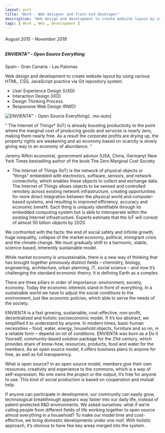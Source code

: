 ```yaml
---
layout: post
title: "Work - Web designer and front-end developer"
description: "Web design and development to create website layout by using various HTML, CSS, JavaScript practice via Git repository system"
tags: [ Work , Web , Development ]
---
```


###### August 2015 - November 2019

##### ENVIENTA™ - Open Source Everything

Spain - Gran Canaria - Las Palomas

Web design and development to create website layout by using various HTML, CSS, JavaScript practice via Git repository system.

- User Experience Design (UXD)
- Interaction Design (IXD)
- Design Thinking Process
- Responsive Web Design (RWD)

![ENVIENTA™ - Open Source Everything](https://internshipmatemolnarblog.files.wordpress.com/2016/02/img_6.jpg?w=640){: .mx-auto}

“ The Internet of Things* (IoT) is already boosting productivity to the point where the marginal cost of producing goods and services is nearly zero, making them nearly free. As a result the corporate profits are drying up, the property rights are weakening and an economy based on scarcity is slowly giving way to an economy of abundance.  “

Jeremy Rifkin
economist, government advisor
(USA, China, Germany)
New York Times bestselling author of the book
The Zero Marginal Cost Society

* The Internet of Things (IoT) is the network of physical objects or “things” embedded with electronics, software, sensors, and network connectivity, which enables these objects to collect and exchange data. The Internet of Things allows objects to be sensed and controlled remotely across existing network infrastructure, creating opportunities for more direct integration between the physical world and computer-based systems, and resulting in improved efficiency, accuracy and economic benefit. Each thing is uniquely identifiable through its embedded computing system but is able to interoperate within the existing Internet infrastructure. Experts estimate that the IoT will consist of almost 50 billion objects by 2020.

We confronted with the facts: the end of social safety and infinite growth, huge inequality, collapse of the market economy, political, immigrant crisis and the climate change. We must gradually shift to a harmonic, stable, science-based, inherently sustainable model.

While market economy is unsustainable, there is a new way of thinking that has brought together previously distinct fields – chemistry, biology, engineering, architecture, urban planning, IT, social science – and now it’s challenging the standard economic theory. It is defining Earth as a complex.

There are three pillars in order of importance: environment, society, economy. Today the economic interests stand in front of everything. In a sustainable world we have to adjust the social conditions to the environment, just like economic policies, which able to serve the needs of the society.

ENVIENTA is a fast growing, sustainable, cost-effective, non-profit, decentralized and holistic socioeconomic model. If it’s too abstract, we simplified it to understand by anyone. In modern times, basic human necessities – food, water, energy, household objects, furniture and so on, in a reliable form – depend on lot of conditions. ENVIENTA was born as a Do it Yourself, community-based solution package for the 21st century, which provides share of know-how, resources, products, food and water for the members. As an open source model, it offers business plans to anyone for free, as well as full transparency.

What is open source? In an open source model, members give their own resources, creativity and experience to the commons, which is a way of self-expression. No one owns the project or the output, it’s free for anyone to use. This kind of social production is based on cooperation and mutual help.

If anyone can participate in development, our community can easily grow, technological breakthrough appears way faster into our daily life, instead of patent-protected R&D environments. We asked ourselves: what if we’re calling people from different fields of life working together to open source almost everything in a household? To make our model time and cost-effective, we bring domestic developments under one roof. With holistic approach, it’s obvious to have few key areas merged into the system.